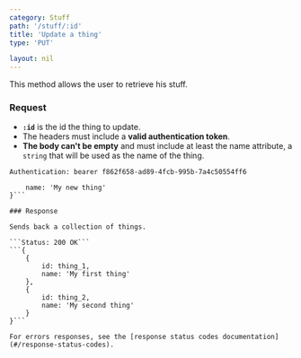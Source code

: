 ```yaml
---
category: Stuff
path: '/stuff/:id'
title: 'Update a thing'
type: 'PUT'

layout: nil
---
```


This method allows the user to retrieve his stuff.

### Request

* **`:id`** is the id the thing to update.
* The headers must include a **valid authentication token**.
* **The body can't be empty** and must include at least the name attribute, a `string` that will be used as the name of the thing.

```Authentication: bearer f862f658-ad89-4fcb-995b-7a4c50554ff6```
```{
    name: 'My new thing'
}```

### Response

Sends back a collection of things.

```Status: 200 OK```
```{
    {
        id: thing_1,
        name: 'My first thing'
    },
    {
        id: thing_2,
        name: 'My second thing'
    }
}```

For errors responses, see the [response status codes documentation](#/response-status-codes).
